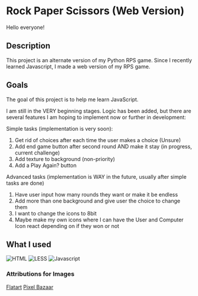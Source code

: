 # Rock Paper Scissors (Web Version)
Hello everyone!

## Description 
This project is an alternate version of my Python RPS game. Since I recently learned Javascript, I made a web version of my RPS game. 

## Goals
The goal of this project is to help me learn JavaScript. 

I am still in the VERY beginning stages. Logic has been added, but there are several features I am hoping to implement now or further in development: 

Simple tasks (implementation is very soon): 
1. Get rid of choices after each time the user makes a choice (Unsure)
2. Add end game button after second round AND make it stay (in progress, current challenge)
3. Add texture to background (non-priority)
4.  Add a Play Again? button

Advanced tasks (implementation is WAY in the future, usually after simple tasks are done)
1. Have user input how many rounds they want or make it be endless
2. Add more than one background and give user the choice to change them
3. I want to change the icons to 8bit
4. Maybe make my own icons where I can have the User and Computer Icon react depending on if they won or not 

## What I used
![HTML](https://github.com/SydG04/cis170/assets/113223819/4991ce7a-7b9d-41c6-a4d1-82cd633bb50a)
![LESS](https://github.com/SydG04/RPS-HTML-CSS-JS-/assets/113223819/5ad9eb57-4f87-4aba-aee9-9009eb00780b)
![Javascript](https://github.com/SydG04/cis170/assets/113223819/2c9a36a5-79f5-4f60-9b68-3e549a17c64d)

### Attributions for Images
[Flatart](https://www.iconfinder.com/Flatart)
[Pixel Bazaar](https://www.iconfinder.com/pixelbazaar)
